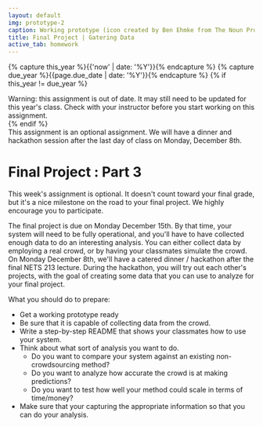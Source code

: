 ```yaml
---
layout: default
img: prototype-2
caption: Working prototype (icon created by Ben Ehmke from The Noun Project)
title: Final Project | Gatering Data
active_tab: homework
---
```

<!-- Check whether the assignment is up to date -->
{% capture this_year %}{{'now' | date: '%Y'}}{% endcapture %}
{% capture due_year %}{{page.due_date | date: '%Y'}}{% endcapture %}
{% if this_year != due_year %} 
<div class="alert alert-danger">
Warning: this assignment is out of date.  It may still need to be updated for this year's class.  Check with your instructor before you start working on this assignment.
</div>
{% endif %}
<!-- End of check whether the assignment is up to date -->


<div class="alert alert-info">
  This assignment is an optional assignment.  We will have a dinner and hackathon session  after the last day of class on Monday, December 8th. 
</div>


Final Project<span class="text-muted"> : Part 3</span> 
=============================================================

This week's assignment is optional.  It doesn't count toward your final grade, but it's a nice milestone on the road to your final project. We highly encourage you to participate. 

The final project is due on Monday December 15th.  By that time, your system will need to be fully operational, and you'll have to have collected enough data to do an interesting analysis.  You can either collect data by employing a real crowd, or by having your classmates simulate the crowd.  On Monday December 8th, we'll have a catered dinner / hackathon after the final NETS 213 lecture.  During the hackathon, you will try out each other's projects, with the goal of creating some data that you can use to analyze for your final project.

What you should do to prepare:

* Get a working prototype ready
* Be sure that it is capable of collecting data from the crowd.
* Write a step-by-step README that shows your classmates how to use your system.
* Think about what sort of analysis you want to do.  
	- Do you want to compare your system against an existing non-crowdsourcing method?  
	- Do you want to analyze how accurate the crowd is at making predictions?
	- Do you want to test how well your method could scale in terms of time/money?
* Make sure that your capturing the appropriate information so that you can do your analysis.